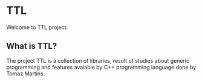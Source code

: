 # TTL

Welcome to TTL project.

## What is TTL?
The project TTL is a collection of libraries, result of studies about generic programming and features avaiable by C++ programming language done by Tomaz Martins.
